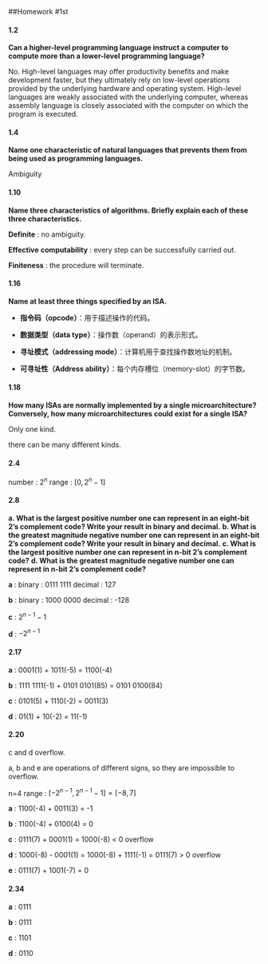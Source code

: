 ##Homework #1st

#### 1.2 

**Can a higher-level programming language instruct a computer to compute more than a lower-level programming language?**

No. High-level languages may offer productivity benefits and make development faster, but they ultimately rely on low-level operations provided by the underlying hardware and operating system. High-level languages are weakly associated with the underlying computer, whereas assembly language is closely associated with the computer on which the program is executed.

#### 1.4 

**Name one characteristic of natural languages that prevents them from being used as programming languages.**

Ambiguity

#### 1.10 

**Name three characteristics of algorithms. Briefly explain each of these three characteristics.**

**Definite** : no ambiguity.

**Effective** **computability** : every step can be successfully carried out.

**Finiteness** :  the procedure will terminate.

#### 1.16 

**Name at least three things specified by an ISA.**

- **指令码（opcode）**：用于描述操作的代码。 

- **数据类型（data type）**：操作数（operand）的表示形式。

- **寻址模式（addressing mode）**：计算机用于查找操作数地址的机制。 

- **可寻址性（Address ability）**：每个内存槽位（memory-slot）的字节数。

#### 1.18 

**How many ISAs are normally implemented by a single microarchitecture? Conversely, how many microarchitectures could exist for a single ISA?**

Only one kind.

there can be many different kinds.



#### 2.4

number : $2^{n}$  range : $[0,2^{n}-1]$

#### 2.8

**a. What is the largest positive number one can represent in an eight-bit 2’s complement code? Write your result in binary and decimal.**
**b. What is the greatest magnitude negative number one can represent in an eight-bit 2’s complement code? Write your result in binary and decimal.**
**c. What is the largest positive number one can represent in n-bit 2’s complement code?**
**d. What is the greatest magnitude negative number one can represent in n-bit 2’s complement code?**

**a** : binary : 0111 1111  decimal : 127

**b** : binary : 1000 0000  decimal : -128

**c** : $2^{n-1}-1$

**d** : $-2^{n-1}$

#### 2.17

**a** : 0001(1) + 1011(-5) = 1100(-4) 

**b** : 1111 1111(-1) + 0101 0101(85) = 0101 0100(84)

**c** : 0101(5) + 1110(-2) = 0011(3)

**d** : 01(1) + 10(-2) = 11(-1)

#### 2.20

c and d overflow.

a, b and e are operations of different signs, so they are impossible to overflow.

n=4 range : $[-2^{n-1},2^{n-1}-1]=[-8,7]$

**a** : 1100(-4) + 0011(3) = -1

**b** : 1100(-4) + 0100(4) = 0

**c** : 0111(7) + 0001(1) = 1000(-8) < 0 overflow 

**d** : 1000(-8) - 0001(1) = 1000(-8) + 1111(-1) = 0111(7) > 0 overflow

**e** : 0111(7) + 1001(-7) = 0

#### 2.34

**a** : 0111

**b** : 0111

**c** : 1101

**d** : 0110











